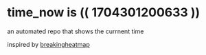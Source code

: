 # time_now is (( 1704301200633 ))

an automated repo that shows the currnent time

inspired by [breakingheatmap](https://github.com/breakingheatmap/breakingheatmap)